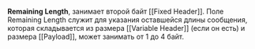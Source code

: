 **Remaining Length**, занимает второй байт [[Fixed Header]]. Поле Remaining Length служит для указания оставшейся длины сообщения, которая складывается из размера [[Variable Header]] (если он есть) и размера [[Payload]], может занимать от 1 до 4 байт.